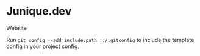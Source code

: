 # Junique.dev

Website

Run `git config --add include.path ../.gitconfig` to include the template config in your project config.
